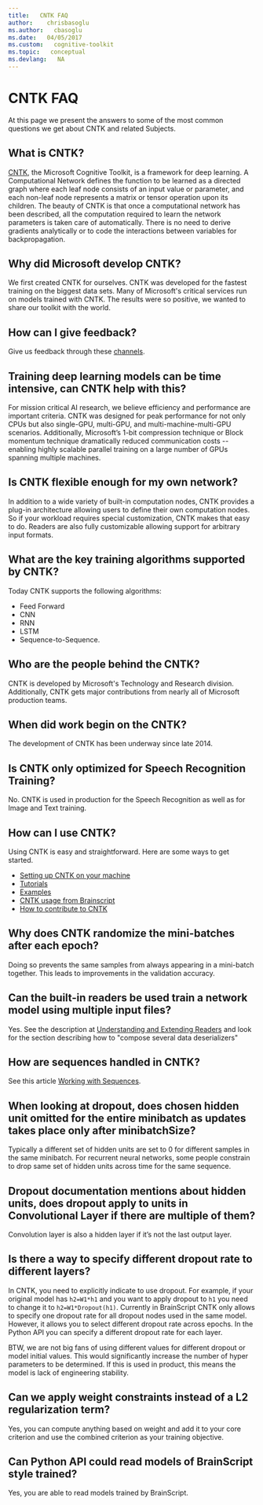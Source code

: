 ```yaml
---
title:   CNTK FAQ
author:    chrisbasoglu
ms.author:   cbasoglu
ms.date:   04/05/2017
ms.custom:   cognitive-toolkit
ms.topic:   conceptual
ms.devlang:   NA
---
```


# CNTK FAQ

At this page we present the answers to some of the most common questions we get about CNTK and related Subjects.

## What is CNTK?
[CNTK](https://cntk.ai), the Microsoft Cognitive Toolkit, is a framework for deep learning. A Computational Network defines the function to be learned as a directed graph where each leaf node consists of an input value or parameter, and each non-leaf node represents a matrix or tensor operation upon its children. The beauty of CNTK is that once a computational network has been described, all the computation required to learn the network parameters is taken care of automatically. There is no need to derive gradients analytically or to code the interactions between variables for backpropagation.

## Why did Microsoft develop CNTK?
We first created CNTK for ourselves.  CNTK was developed for the fastest training on the biggest data sets.  Many of Microsoft's critical services run on models trained with CNTK. The results were so positive, we wanted to share our toolkit with the world.

## How can I give feedback?
Give us feedback through these [channels](./Feedback-Channels.md).

## Training deep learning models can be time intensive, can CNTK help with this?
For mission critical AI research, we believe efficiency and performance are important criteria. CNTK was designed for peak performance for not only CPUs but also single-GPU, multi-GPU, and multi-machine-multi-GPU scenarios. Additionally, Microsoft’s 1-bit compression technique or Block momentum technique dramatically reduced communication costs -- enabling highly scalable parallel training on a large number of GPUs spanning multiple machines.

## Is CNTK flexible enough for my own network?
In addition to a wide variety of built-in computation nodes, CNTK provides a plug-in architecture allowing users to define their own computation nodes. So if your workload requires special customization, CNTK makes that easy to do. Readers are also fully customizable allowing support for arbitrary input formats.

## What are the key training algorithms supported by CNTK?
Today CNTK supports the following algorithms:
* Feed Forward
* CNN
* RNN
* LSTM
* Sequence-to-Sequence.

## Who are the people behind the CNTK?
CNTK is developed by Microsoft's Technology and Research division.  Additionally, CNTK gets major contributions from nearly all of Microsoft production teams.

## When did work begin on the CNTK?
The development of CNTK has been underway since late 2014.

## Is CNTK only optimized for Speech Recognition Training?
No. CNTK is used in production for the Speech Recognition as well as for Image and Text training.

## How can I use CNTK?
Using CNTK is easy and straightforward.  Here are some ways to get started.
* [Setting up CNTK on your machine](./Setup-CNTK-on-your-machine.md)
* [Tutorials](./Tutorials.md)
* [Examples](./Examples.md)
* [CNTK usage from Brainscript](./CNTK-usage-overview.md)
* [How to contribute to CNTK](./Contributing-to-CNTK.md)

## Why does CNTK randomize the mini-batches after each epoch?
Doing so prevents the same samples from always appearing in a mini-batch together. This leads to improvements in the validation accuracy.

## Can the built-in readers be used train a network model using multiple input files?
Yes.  See the description at [Understanding and Extending Readers](./BrainScript-and-Python---Understanding-and-Extending-Readers.md) and look for the section describing how to "compose several data deserializers" 

## How are sequences handled in CNTK?
See this article [Working with Sequences](https://cntk.ai/pythondocs/sequence.html).

## When looking at dropout, does chosen hidden unit omitted for the entire minibatch as updates takes place only after minibatchSize?
Typically a different set of hidden units are set to 0 for different samples in the same minibatch. For recurrent neural networks, some people constrain to drop same set of hidden units across time for the same sequence.

## Dropout documentation mentions about hidden units, does dropout apply to units in Convolutional Layer if there are multiple of them?
Convolution layer is also a hidden layer if it’s not the last output layer.

## Is there a way to specify different dropout rate to different layers?
In CNTK, you need to explicitly indicate to use dropout. For example, if your original model has `h2=W1*h1` and you want to apply dropout to `h1` you need to change it to `h2=W1*Dropout(h1)`. Currently in BrainScript CNTK only allows to specify one dropout rate for all dropout nodes used in the same model. However, it allows you to select different dropout rate across epochs. In the Python API you can specify a different dropout rate for each layer.

BTW, we are not big fans of using different values for different dropout or model initial values. This would significantly increase the number of hyper parameters to be determined. If this is used in product, this means the model is lack of engineering stability.

## Can we apply weight constraints instead of a L2 regularization term?
Yes, you can compute anything based on weight and add it to your core criterion and use the combined criterion as your training objective.

## Can Python API could read models of BrainScript style trained?
Yes, you are able to read models trained by BrainScript.

